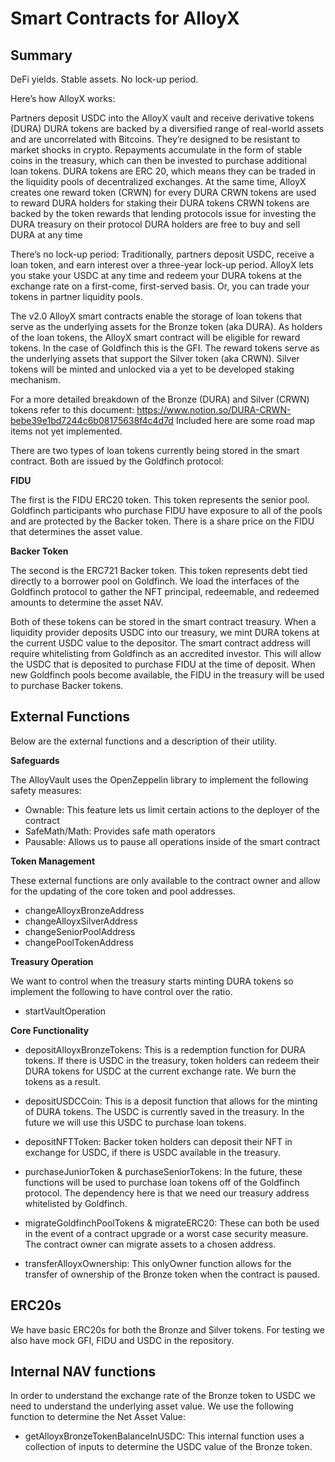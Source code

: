 # Smart Contracts for AlloyX

## Summary
DeFi yields. Stable assets. No lock-up period. 

Here’s how AlloyX works: 
 
Partners deposit USDC into the AlloyX vault and receive derivative tokens (DURA)
DURA tokens are backed by a diversified range of real-world assets and are uncorrelated with Bitcoins. They’re designed to be resistant to market shocks in crypto.
Repayments accumulate in the form of stable coins in the treasury, which can then be invested to purchase additional loan tokens.
DURA tokens are ERC 20, which means they can be traded in the liquidity pools of decentralized exchanges.
At the same time, AlloyX creates one reward token (CRWN) for every DURA
CRWN tokens are used to reward DURA holders for staking their DURA tokens
CRWN tokens are backed by the token rewards that lending protocols issue for investing the DURA treasury on their protocol
DURA holders are free to buy and sell DURA at any time

There’s no lock-up period: Traditionally, partners deposit USDC, receive a loan token, and earn interest over a three-year lock-up period. AlloyX lets you stake your USDC at any time and redeem your DURA tokens at the exchange rate on a first-come, first-served basis. Or, you can trade your tokens in partner liquidity pools. 

The v2.0 AlloyX smart contracts enable the storage of loan tokens that serve as the underlying assets for the Bronze token (aka DURA). As holders of the loan tokens, the AlloyX smart contract will be eligible for reward tokens. In the case of Goldfinch this is the GFI. The reward tokens serve as the underlying assets that support the Silver token (aka CRWN). Silver tokens will be minted and unlocked via a yet to be developed staking mechanism.

For a more detailed breakdown of the Bronze (DURA) and Silver (CRWN) tokens refer to this document: https://www.notion.so/DURA-CRWN-bebe39e1bd7244c6b08175638f4c4d7d Included here are some road map items not yet implemented.

There are two types of loan tokens currently being stored in the smart contract. Both are issued by the Goldfinch protocol: 

**FIDU**

The first is the FIDU ERC20 token. This token represents the senior pool. Goldfinch participants who purchase FIDU have exposure to all of the pools and are protected by the Backer token. There is a share price on the FIDU that determines the asset value.

**Backer Token**

The second is the ERC721 Backer token. This token represents debt tied directly to a borrower pool on Goldfinch. We load the interfaces of the Goldfinch protocol to gather the NFT principal, redeemable, and redeemed amounts to determine the asset NAV.

Both of these tokens can be stored in the smart contract treasury. When a liquidity provider deposits USDC into our treasury, we mint DURA tokens at the current USDC value to the depositor. The smart contract address will require whitelisting from Goldfinch as an accredited investor. This will allow the USDC that is deposited to purchase FIDU at the time of deposit. When new Goldfinch pools become available, the FIDU in the treasury will be used to purchase Backer tokens.

## External Functions
Below are the external functions and a description of their utility. 

**Safeguards**

The AlloyVault uses the OpenZeppelin library to implement the following safety measures:

- Ownable: This feature lets us limit certain actions to the deployer of the contract
- SafeMath/Math: Provides safe math operators
- Pausable: Allows us to pause all operations inside of the smart contract

**Token Management**

These external functions are only available to the contract owner and allow for the updating of the core token and pool addresses.

- changeAlloyxBronzeAddress
- changeAlloyxSilverAddress
- changeSeniorPoolAddress
- changePoolTokenAddress

**Treasury Operation**

We want to control when the treasury starts minting DURA tokens so implement the following to have control over the ratio.

- startVaultOperation

**Core Functionality**

- depositAlloyxBronzeTokens: This is a redemption function for DURA tokens. If there is USDC in the treasury, token holders can redeem their DURA tokens for USDC at the current exchange rate. We burn the tokens as a result.

- depositUSDCCoin: This is a deposit function that allows for the minting of DURA tokens. The USDC is currently saved in the treasury. In the future we will use this USDC to purchase loan tokens.

- depositNFTToken: Backer token holders can deposit their NFT in exchange for USDC, if there is USDC available in the treasury.

- purchaseJuniorToken & purchaseSeniorTokens: In the future, these functions will be used to purchase loan tokens off of the Goldfinch protocol. The dependency here is that we need our treasury address whitelisted by Goldfinch.

- migrateGoldfinchPoolTokens & migrateERC20: These can both be used in the event of a contract upgrade or a worst case security measure. The contract owner can migrate assets to a chosen address.

- transferAlloyxOwnership: This onlyOwner function allows for the transfer of ownership of the Bronze token when the contract is paused.

## ERC20s
We have basic ERC20s for both the Bronze and Silver tokens. For testing we also have mock GFI, FIDU and USDC in the repository.

## Internal NAV functions
In order to understand the exchange rate of the Bronze token to USDC we need to understand the underlying asset value. We use the following function to determine the Net Asset Value:

- getAlloyxBronzeTokenBalanceInUSDC: This internal function uses a collection of inputs to determine the USDC value of the Bronze token.